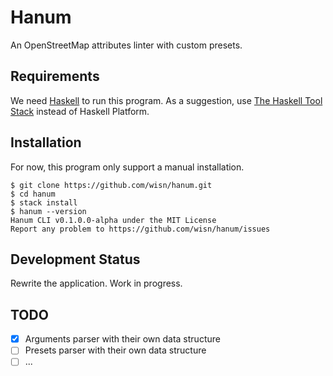 # Hanum
An OpenStreetMap attributes linter with custom presets.

## Requirements
We need [Haskell](https://www.haskell.org/) to run this program.
As a suggestion, use
[The Haskell Tool Stack](https://docs.haskellstack.org/en/stable/README/)
instead of Haskell Platform.

## Installation
For now, this program only support a manual installation.

```
$ git clone https://github.com/wisn/hanum.git
$ cd hanum
$ stack install
$ hanum --version
Hanum CLI v0.1.0.0-alpha under the MIT License
Report any problem to https://github.com/wisn/hanum/issues
```

## Development Status
Rewrite the application. Work in progress.

## TODO
- [x] Arguments parser with their own data structure
- [ ] Presets parser with their own data structure
- [ ] ...
